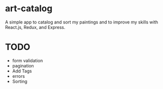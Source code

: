 # art-catalog
A simple app to catalog and sort my paintings and to improve my skills with 
React.js, Redux, and Express.

# TODO
- form validation
- pagination
- Add Tags
- errors
- Sorting